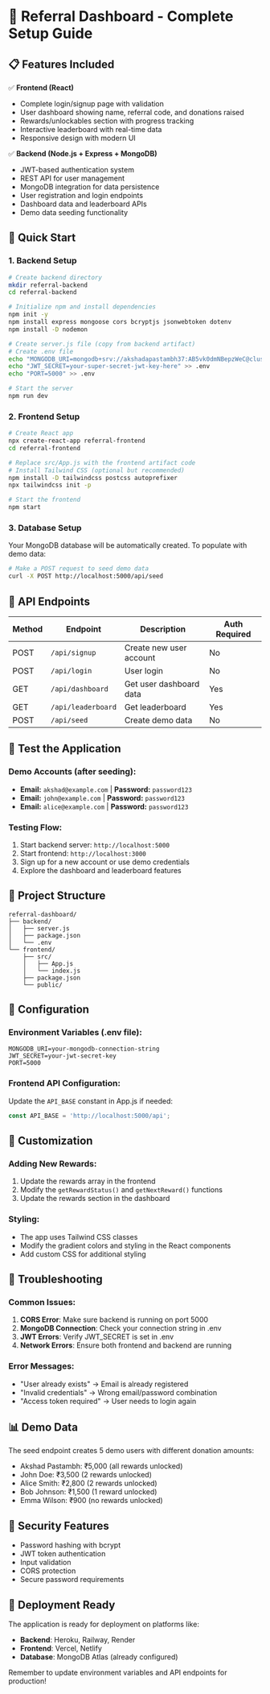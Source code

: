 # 🎯 Referral Dashboard - Complete Setup Guide

## 📋 Features Included

✅ **Frontend (React)**
- Complete login/signup page with validation
- User dashboard showing name, referral code, and donations raised
- Rewards/unlockables section with progress tracking
- Interactive leaderboard with real-time data
- Responsive design with modern UI

✅ **Backend (Node.js + Express + MongoDB)**
- JWT-based authentication system
- REST API for user management
- MongoDB integration for data persistence
- User registration and login endpoints
- Dashboard data and leaderboard APIs
- Demo data seeding functionality

## 🚀 Quick Start

### 1. Backend Setup

```bash
# Create backend directory
mkdir referral-backend
cd referral-backend

# Initialize npm and install dependencies
npm init -y
npm install express mongoose cors bcryptjs jsonwebtoken dotenv
npm install -D nodemon

# Create server.js file (copy from backend artifact)
# Create .env file
echo "MONGODB_URI=mongodb+srv://akshadapastambh37:AB5vk0dmNBepzWeC@cluster0.pvhgggx.mongodb.net/referral_dashboard?retryWrites=true&w=majority&appName=Cluster0" > .env
echo "JWT_SECRET=your-super-secret-jwt-key-here" >> .env
echo "PORT=5000" >> .env

# Start the server
npm run dev
```

### 2. Frontend Setup

```bash
# Create React app
npx create-react-app referral-frontend
cd referral-frontend

# Replace src/App.js with the frontend artifact code
# Install Tailwind CSS (optional but recommended)
npm install -D tailwindcss postcss autoprefixer
npx tailwindcss init -p

# Start the frontend
npm start
```

### 3. Database Setup

Your MongoDB database will be automatically created. To populate with demo data:

```bash
# Make a POST request to seed demo data
curl -X POST http://localhost:5000/api/seed
```

## 🔗 API Endpoints

| Method | Endpoint | Description | Auth Required |
|--------|----------|-------------|---------------|
| POST | `/api/signup` | Create new user account | No |
| POST | `/api/login` | User login | No |
| GET | `/api/dashboard` | Get user dashboard data | Yes |
| GET | `/api/leaderboard` | Get leaderboard | Yes |
| POST | `/api/seed` | Create demo data | No |

## 🧪 Test the Application

### Demo Accounts (after seeding):
- **Email:** `akshad@example.com` | **Password:** `password123`
- **Email:** `john@example.com` | **Password:** `password123`
- **Email:** `alice@example.com` | **Password:** `password123`

### Testing Flow:
1. Start backend server: `http://localhost:5000`
2. Start frontend: `http://localhost:3000`
3. Sign up for a new account or use demo credentials
4. Explore the dashboard and leaderboard features

## 📁 Project Structure

```
referral-dashboard/
├── backend/
│   ├── server.js
│   ├── package.json
│   └── .env
└── frontend/
    ├── src/
    │   ├── App.js
    │   └── index.js
    ├── package.json
    └── public/
```

## 🔧 Configuration

### Environment Variables (.env file):
```env
MONGODB_URI=your-mongodb-connection-string
JWT_SECRET=your-jwt-secret-key
PORT=5000
```

### Frontend API Configuration:
Update the `API_BASE` constant in App.js if needed:
```javascript
const API_BASE = 'http://localhost:5000/api';
```

## 🎨 Customization

### Adding New Rewards:
1. Update the rewards array in the frontend
2. Modify the `getRewardStatus()` and `getNextReward()` functions
3. Update the rewards section in the dashboard

### Styling:
- The app uses Tailwind CSS classes
- Modify the gradient colors and styling in the React components
- Add custom CSS for additional styling

## 🐛 Troubleshooting

### Common Issues:

1. **CORS Error**: Make sure backend is running on port 5000
2. **MongoDB Connection**: Check your connection string in .env
3. **JWT Errors**: Verify JWT_SECRET is set in .env
4. **Network Errors**: Ensure both frontend and backend are running

### Error Messages:
- "User already exists" → Email is already registered
- "Invalid credentials" → Wrong email/password combination
- "Access token required" → User needs to login again

## 📊 Demo Data

The seed endpoint creates 5 demo users with different donation amounts:
- Akshad Pastambh: ₹5,000 (all rewards unlocked)
- John Doe: ₹3,500 (2 rewards unlocked)
- Alice Smith: ₹2,800 (2 rewards unlocked)
- Bob Johnson: ₹1,500 (1 reward unlocked)
- Emma Wilson: ₹900 (no rewards unlocked)

## 🔐 Security Features

- Password hashing with bcrypt
- JWT token authentication
- Input validation
- CORS protection
- Secure password requirements

## 🚀 Deployment Ready

The application is ready for deployment on platforms like:
- **Backend**: Heroku, Railway, Render
- **Frontend**: Vercel, Netlify
- **Database**: MongoDB Atlas (already configured)

Remember to update environment variables and API endpoints for production!
